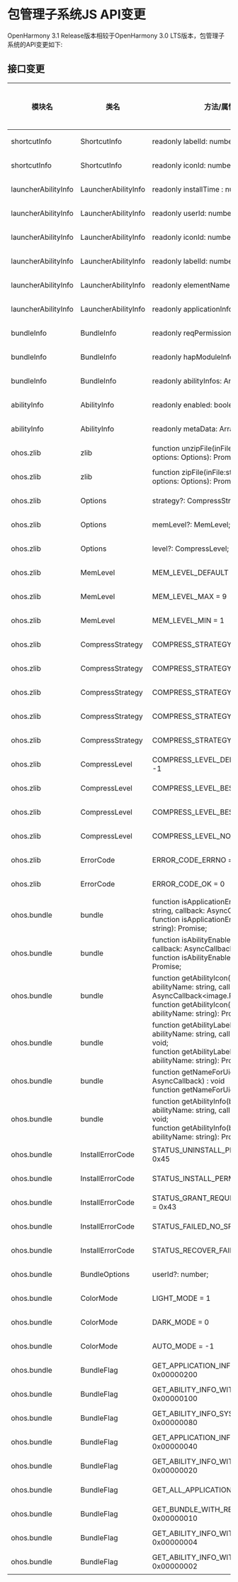 # 包管理子系统JS API变更

OpenHarmony 3.1 Release版本相较于OpenHarmony 3.0 LTS版本，包管理子系统的API变更如下:

## 接口变更

| 模块名 | 类名 | 方法/属性/枚举/常量 | 变更类型 |
|---|---|---|---|
| shortcutInfo | ShortcutInfo | readonly labelId: number; | 新增 |
| shortcutInfo | ShortcutInfo | readonly iconId: number; | 新增 |
| launcherAbilityInfo | LauncherAbilityInfo | readonly installTime : number; | 新增 |
| launcherAbilityInfo | LauncherAbilityInfo | readonly userId: number; | 新增 |
| launcherAbilityInfo | LauncherAbilityInfo | readonly iconId: number; | 新增 |
| launcherAbilityInfo | LauncherAbilityInfo | readonly labelId: number; | 新增 |
| launcherAbilityInfo | LauncherAbilityInfo | readonly elementName : ElementName; | 新增 |
| launcherAbilityInfo | LauncherAbilityInfo | readonly applicationInfo: ApplicationInfo; | 新增 |
| bundleInfo | BundleInfo | readonly reqPermissionStates: Array<number>; | 新增 |
| bundleInfo | BundleInfo | readonly hapModuleInfos: Array<HapModuleInfo>; | 新增 |
| bundleInfo | BundleInfo | readonly abilityInfos: Array<AbilityInfo>; | 新增 |
| abilityInfo | AbilityInfo | readonly enabled: boolean; | 新增 |
| abilityInfo | AbilityInfo | readonly metaData: Array<CustomizeData>; | 新增 |
| ohos.zlib | zlib | function unzipFile(inFile:string, outFile:string, options: Options): Promise<void>; | 新增 |
| ohos.zlib | zlib | function zipFile(inFile:string, outFile:string, options: Options): Promise<void>; | 新增 |
| ohos.zlib | Options | strategy?: CompressStrategy; | 新增 |
| ohos.zlib | Options | memLevel?: MemLevel; | 新增 |
| ohos.zlib | Options | level?: CompressLevel; | 新增 |
| ohos.zlib | MemLevel | MEM_LEVEL_DEFAULT = 8 | 新增 |
| ohos.zlib | MemLevel | MEM_LEVEL_MAX = 9 | 新增 |
| ohos.zlib | MemLevel | MEM_LEVEL_MIN = 1 | 新增 |
| ohos.zlib | CompressStrategy | COMPRESS_STRATEGY_FIXED = 4 | 新增 |
| ohos.zlib | CompressStrategy | COMPRESS_STRATEGY_RLE = 3 | 新增 |
| ohos.zlib | CompressStrategy | COMPRESS_STRATEGY_HUFFMAN_ONLY = 2 | 新增 |
| ohos.zlib | CompressStrategy | COMPRESS_STRATEGY_FILTERED = 1 | 新增 |
| ohos.zlib | CompressStrategy | COMPRESS_STRATEGY_DEFAULT_STRATEGY = 0 | 新增 |
| ohos.zlib | CompressLevel | COMPRESS_LEVEL_DEFAULT_COMPRESSION = -1 | 新增 |
| ohos.zlib | CompressLevel | COMPRESS_LEVEL_BEST_COMPRESSION = 9 | 新增 |
| ohos.zlib | CompressLevel | COMPRESS_LEVEL_BEST_SPEED = 1 | 新增 |
| ohos.zlib | CompressLevel | COMPRESS_LEVEL_NO_COMPRESSION = 0 | 新增 |
| ohos.zlib | ErrorCode | ERROR_CODE_ERRNO = -1 | 新增 |
| ohos.zlib | ErrorCode | ERROR_CODE_OK = 0 | 新增 |
| ohos.bundle | bundle | function isApplicationEnabled(bundleName: string, callback: AsyncCallback<boolean>): void;<br>function isApplicationEnabled(bundleName: string): Promise<boolean>; | 新增 |
| ohos.bundle | bundle | function isAbilityEnabled(info: AbilityInfo, callback: AsyncCallback<boolean>): void;<br>function isAbilityEnabled(info: AbilityInfo): Promise<boolean>; | 新增 |
| ohos.bundle | bundle | function getAbilityIcon(bundleName: string, abilityName: string, callback: AsyncCallback<image.PixelMap>): void;<br>function getAbilityIcon(bundleName: string, abilityName: string): Promise<image.PixelMap>; | 新增 |
| ohos.bundle | bundle | function getAbilityLabel(bundleName: string, abilityName: string, callback: AsyncCallback<string>): void;<br>function getAbilityLabel(bundleName: string, abilityName: string): Promise<string>; | 新增 |
| ohos.bundle | bundle | function getNameForUid(uid: number, callback: AsyncCallback<string>) : void<br>function getNameForUid(uid: number) : Promise<string>; | 新增 |
| ohos.bundle | bundle | function getAbilityInfo(bundleName: string, abilityName: string, callback: AsyncCallback<AbilityInfo>): void;<br>function getAbilityInfo(bundleName: string, abilityName: string): Promise<AbilityInfo>; | 新增 |
| ohos.bundle | InstallErrorCode | STATUS_UNINSTALL_PERMISSION_DENIED = 0x45 | 新增 |
| ohos.bundle | InstallErrorCode | STATUS_INSTALL_PERMISSION_DENIED = 0x44 | 新增 |
| ohos.bundle | InstallErrorCode | STATUS_GRANT_REQUEST_PERMISSIONS_FAILED = 0x43 | 新增 |
| ohos.bundle | InstallErrorCode | STATUS_FAILED_NO_SPACE_LEFT = 0x42 | 新增 |
| ohos.bundle | InstallErrorCode | STATUS_RECOVER_FAILURE_INVALID = 0x0D | 新增 |
| ohos.bundle | BundleOptions | userId?: number; | 新增 |
| ohos.bundle | ColorMode | LIGHT_MODE = 1 | 新增 |
| ohos.bundle | ColorMode | DARK_MODE = 0 | 新增 |
| ohos.bundle | ColorMode | AUTO_MODE = -1 | 新增 |
| ohos.bundle | BundleFlag | GET_APPLICATION_INFO_WITH_DISABLE = 0x00000200 | 新增 |
| ohos.bundle | BundleFlag | GET_ABILITY_INFO_WITH_DISABLE = 0x00000100 | 新增 |
| ohos.bundle | BundleFlag | GET_ABILITY_INFO_SYSTEMAPP_ONLY = 0x00000080 | 新增 |
| ohos.bundle | BundleFlag | GET_APPLICATION_INFO_WITH_METADATA = 0x00000040 | 新增 |
| ohos.bundle | BundleFlag | GET_ABILITY_INFO_WITH_METADATA = 0x00000020 | 新增 |
| ohos.bundle | BundleFlag | GET_ALL_APPLICATION_INFO = 0xFFFF0000 | 新增 |
| ohos.bundle | BundleFlag | GET_BUNDLE_WITH_REQUESTED_PERMISSION = 0x00000010 | 新增 |
| ohos.bundle | BundleFlag | GET_ABILITY_INFO_WITH_APPLICATION = 0x00000004 | 新增 |
| ohos.bundle | BundleFlag | GET_ABILITY_INFO_WITH_PERMISSION = 0x00000002 | 新增 |
